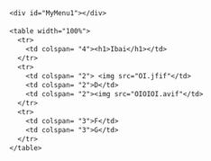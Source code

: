 <html>
  <head>
    
  </head>
  <body>

    <div id="MyMenu1"></div>
    
    <table width="100%">
      <tr>
        <td colspan= "4"><h1>Ibai</h1></td>
      </tr>
      <tr>
        <td colspan= "2"> <img src="OI.jfif"</td>
        <td colspan= "2">D</td>
        <td colspan= "2"><img src="OIOIOI.avif"</td>
      </tr>
      <tr>
        <td colspan= "3">F</td>
        <td colspan= "3">G</td>
      </tr>
    </table>
    
<script type="text/javascript" src="//Menu16.com/U/0B4F4B19/1/MyMenu1.js?h=A4B9"></script>
    
  </body>
</html>
